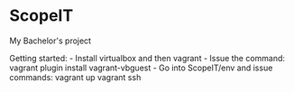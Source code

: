 # ScopeIT
My Bachelor's project

Getting started:
	- Install virtualbox and then vagrant
	- Issue the command:
		vagrant plugin install vagrant-vbguest
	- Go into ScopeIT/env and issue commands:
		vagrant up
		vagrant ssh
	
